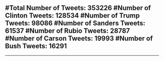 #Total Number of Tweets: 353226 
#Number of Clinton Tweets: 128534
#Number of Trump Tweets: 98086
#Number of Sanders Tweets: 61537
#Number of Rubio Tweets: 28787
#Number of Carson Tweets: 19993
#Number of Bush Tweets: 16291
---
---
